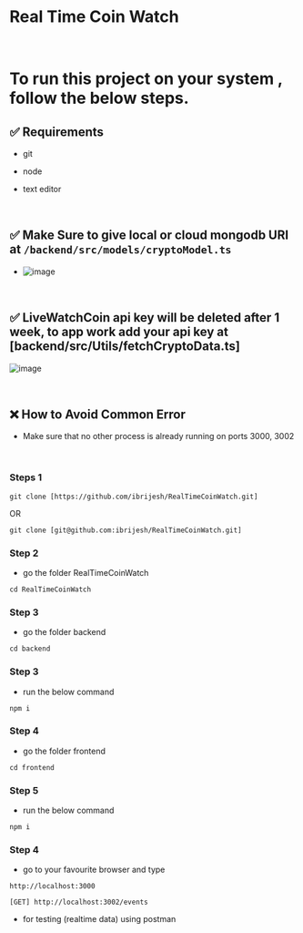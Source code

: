 # Real Time Coin Watch

<br>


# To run this project on your system , follow the below steps.

## ✅ Requirements

- git
- node
- text editor

  <br>

## ✅ Make Sure to give local or cloud mongodb URI at  ``` /backend/src/models/cryptoModel.ts  ``` 
- ![image](https://github.com/user-attachments/assets/d4eb1b38-0659-458d-bdf1-2da11ff21233)

  <br>

## ✅ LiveWatchCoin api key will be deleted after 1 week, to app work add your api key at [backend/src/Utils/fetchCryptoData.ts]
![image](https://github.com/user-attachments/assets/4a9ba496-7fae-42c7-9d4b-c10a7d45b814)


  <br>

## ❌ How to Avoid  Common Error  
- Make sure that  no other  process is already running on ports 3000, 3002

  <br>

### Steps 1
```
git clone [https://github.com/ibrijesh/RealTimeCoinWatch.git]
```

 OR

```
git clone [git@github.com:ibrijesh/RealTimeCoinWatch.git]
```

### Step 2
- go the folder RealTimeCoinWatch
``` 
cd RealTimeCoinWatch
```

### Step 3
- go the folder backend
``` 
cd backend
```

### Step 3
- run the below command
``` 
npm i
```


### Step 4
- go the folder frontend
``` 
cd frontend
```

### Step 5
- run the below command
``` 
npm i
```


### Step 4
- go to your favourite browser and  type
```
http://localhost:3000    
```
```
[GET] http://localhost:3002/events      
```

- for testing (realtime data) using postman 
<br>
<br>


